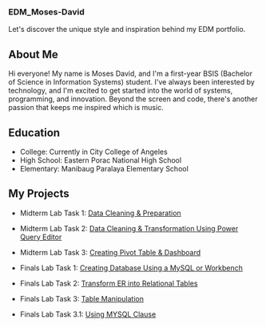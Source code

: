 

### EDM_Moses-David
Let's discover the unique style and inspiration behind my EDM portfolio.

## About Me ##
Hi everyone! My name is Moses David, and I'm a first-year BSIS (Bachelor of Science in Information Systems) student. I've always been interested by technology, and I'm excited to get started into the world of systems, programming, and innovation. Beyond the screen and code, there's another passion that keeps me inspired which is music. 

 

## Education ##
- College: Currently in City College of Angeles
- High School: Eastern Porac National High School
- Elementary: Manibaug Paralaya Elementary School

## My Projects ##
- Midterm Lab Task 1: [Data Cleaning & Preparation]([[[[Midterm%20Task%201/README.md](https://moses032005.github.io/Midterm-Lab-Task-1/README.md)](https://moses032005.github.io/Midterm-Lab-Task-1/)](https://github.com/Moses032005/Midterm-Lab-Task-1)](https://moses032005.github.io/Midterm-Lab-Task-1/))
- Midterm Lab Task 2: [Data Cleaning & Transformation Using Power Query Editor](Midterm%20Lab%20Task%202/README.md)
- Midterm Lab Task 3: [Creating Pivot Table & Dashboard](Midterm%20Lab%20Task%203/README.md)

- Finals Lab Task 1: [Creating Database Using a MySQL or Workbench](Finals%20Lab%20Task%201/README.md)
- Finals Lab Task 2: [Transform ER into Relational Tables](Finals%20Lab%20Task%202/README.md)
- Finals Lab Task 3: [Table Manipulation](Finals%20Lab%20Task%203/eREADME.md)
- Finals Lab Task 3.1: [Using MYSQL Clause ](Finals%20Lab%20Task%203.1/README.md)
